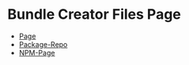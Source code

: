 # Bundle Creator Files Page

- [Page](https://bcfiles.vercel.app/)
- [Package-Repo](https://github.com/joshtin2505/bc-files)
- [NPM-Page](https://www.npmjs.com/package/bcfiles)